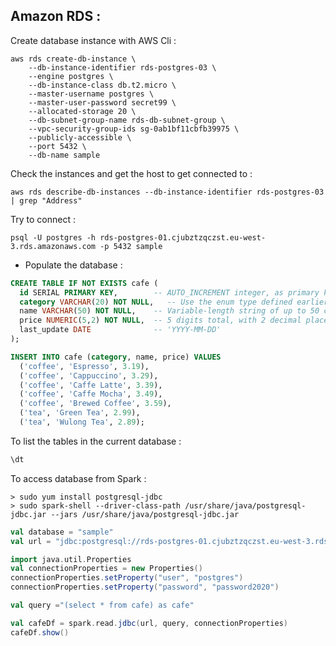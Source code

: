 Amazon RDS :
-------------

Create database instance with AWS Cli :

```console
aws rds create-db-instance \
    --db-instance-identifier rds-postgres-03 \
    --engine postgres \
    --db-instance-class db.t2.micro \
    --master-username postgres \
    --master-user-password secret99 \
    --allocated-storage 20 \
    --db-subnet-group-name rds-db-subnet-group \
    --vpc-security-group-ids sg-0ab1bf11cbfb39975 \
    --publicly-accessible \
    --port 5432 \
    --db-name sample
```

Check the instances and get the host to get connected to :

```console
aws rds describe-db-instances --db-instance-identifier rds-postgres-03 | grep "Address"
```

Try to connect :

```console
psql -U postgres -h rds-postgres-01.cjubztzqczst.eu-west-3.rds.amazonaws.com -p 5432 sample
```

+ Populate the database :

```sql
CREATE TABLE IF NOT EXISTS cafe (
  id SERIAL PRIMARY KEY,        -- AUTO_INCREMENT integer, as primary key
  category VARCHAR(20) NOT NULL,   -- Use the enum type defined earlier
  name VARCHAR(50) NOT NULL,    -- Variable-length string of up to 50 characters
  price NUMERIC(5,2) NOT NULL,  -- 5 digits total, with 2 decimal places
  last_update DATE              -- 'YYYY-MM-DD'
);

INSERT INTO cafe (category, name, price) VALUES
  ('coffee', 'Espresso', 3.19),
  ('coffee', 'Cappuccino', 3.29),
  ('coffee', 'Caffe Latte', 3.39),
  ('coffee', 'Caffe Mocha', 3.49),
  ('coffee', 'Brewed Coffee', 3.59),
  ('tea', 'Green Tea', 2.99),
  ('tea', 'Wulong Tea', 2.89);
```

To list  the tables in the current database :
```sql
\dt
```

To access database from Spark :

```console
> sudo yum install postgresql-jdbc
> sudo spark-shell --driver-class-path /usr/share/java/postgresql-jdbc.jar --jars /usr/share/java/postgresql-jdbc.jar
```

```scala
val database = "sample"
val url = "jdbc:postgresql://rds-postgres-01.cjubztzqczst.eu-west-3.rds.amazonaws.com:5432/" + database

import java.util.Properties
val connectionProperties = new Properties()
connectionProperties.setProperty("user", "postgres")
connectionProperties.setProperty("password", "password2020")

val query ="(select * from cafe) as cafe"

val cafeDf = spark.read.jdbc(url, query, connectionProperties)
cafeDf.show()
```
